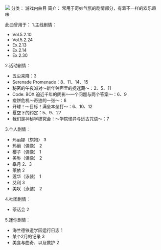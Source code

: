 ![](//static.kivo.wiki/images/music/cover/R0NCdYNzHvC2I5QEl4JahYA5cLHCvP25.jpg)
分类： 游戏内曲目
简介：
常用于奇妙气氛的剧情部分，有着不一样的欢乐趣味

此曲曾用于：
1.主线剧情：
 - Vol.5.2.10
 - Vol.5.2.24
 - Ex.2.13
 - Ex.2.14
 - Ex.2.30

2.活动剧情：
 - 五尘来降：3
 - Serenade Promenade：8、11、14、15
 - 秘密的午夜派对～新年钟声里的捉迷藏～：2、5、11
 - Code: BOX 迫近千年的阴影～一个问题与两个答案～：6、9
 - 疫饼危机～奇迹的一张～：8
 - 开球！～目标！满垒本垒打～：6、10、12
 - 夏空下的约定：5、9、27
 - 我们是神秘学研究会！～学院怪异与远古咒语～：7

3.个人剧情：
 - 玛丽娜（旗袍） 3
 - 玛丽（偶像） 2
 - 樱子（偶像） 1
 - 美弥（偶像） 2
 - 皋月 2、3
 - 莱依 2
 - 莲华（泳装） 1
 - 艾利 3
 - 美咲（泳装） 2

4.社团剧情：
 - 茶话会 2

5.迷你剧情：
 - 海兰德铁道学园运行日志 1
 - 某个2月的记录 3
 - 美食与曲奇，以及救护 2

